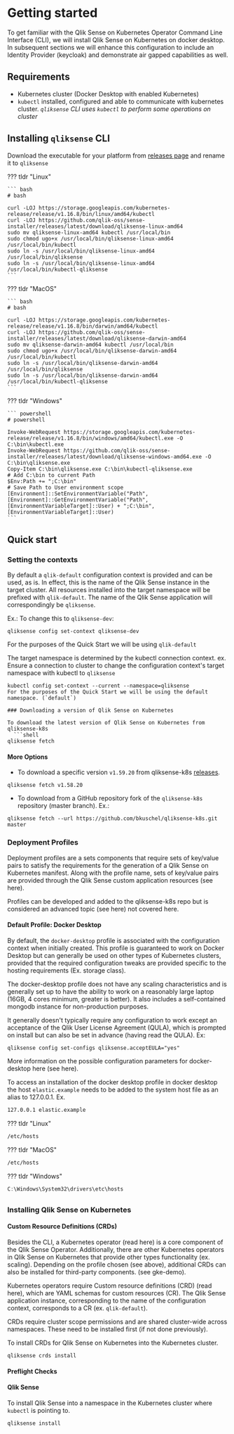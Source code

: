# Getting started

To get familiar with the Qlik Sense on Kubernetes Operator Command Line Interface (CLI), we will install Qlik Sense on Kubernetes on docker desktop. In subsequent sections we will enhance this configuration to include an Identity Provider (keycloak) and demonstrate air gapped capabilities as well.

## Requirements

- Kubernetes cluster (Docker Desktop with enabled Kubernetes)
- `kubectl` installed, configured and able to communicate with kubernetes cluster. _`qliksense` CLI uses `kubectl` to perform some operations on cluster_

## Installing `qliksense` CLI

Download the executable for your platform from [releases page](https://github.com/qlik-oss/sense-installer/releases) and rename it to `qliksense`

??? tldr "Linux"

    ``` bash
    # bash

    curl -LOJ https://storage.googleapis.com/kubernetes-release/release/v1.16.8/bin/linux/amd64/kubectl
    curl -LOJ https://github.com/qlik-oss/sense-installer/releases/latest/download/qliksense-linux-amd64
    sudo mv qliksense-linux-amd64 kubectl /usr/local/bin
    sudo chmod ugo+x /usr/local/bin/qliksense-linux-amd64 /usr/local/bin/kubectl
    sudo ln -s /usr/local/bin/qliksense-linux-amd64 /usr/local/bin/qliksense
    sudo ln -s /usr/local/bin/qliksense-linux-amd64 /usr/local/bin/kubectl-qliksense
    ```

??? tldr "MacOS"

    ``` bash
    # bash

    curl -LOJ https://storage.googleapis.com/kubernetes-release/release/v1.16.8/bin/darwin/amd64/kubectl
    curl -LOJ https://github.com/qlik-oss/sense-installer/releases/latest/download/qliksense-darwin-amd64
    sudo mv qliksense-darwin-amd64 kubectl /usr/local/bin
    sudo chmod ugo+x /usr/local/bin/qliksense-darwin-amd64 /usr/local/bin/kubectl
    sudo ln -s /usr/local/bin/qliksense-darwin-amd64 /usr/local/bin/qliksense
    sudo ln -s /usr/local/bin/qliksense-darwin-amd64 /usr/local/bin/kubectl-qliksense
    ```

??? tldr "Windows"

    ``` powershell
    # powershell

    Invoke-WebRequest https://storage.googleapis.com/kubernetes-release/release/v1.16.8/bin/windows/amd64/kubectl.exe -O C:\bin\kubectl.exe
    Invoke-WebRequest https://github.com/qlik-oss/sense-installer/releases/latest/download/qliksense-windows-amd64.exe -O C:\bin\qliksense.exe
    Copy-Item C:\bin\qliksense.exe C:\bin\kubectl-qliksense.exe
    # Add C:\bin to current Path
    $Env:Path += ";C:\bin"
    # Save Path to User environment scope
    [Environment]::SetEnvironmentVariable("Path",[Environment]::GetEnvironmentVariable("Path", [EnvironmentVariableTarget]::User) + ";C:\bin",[EnvironmentVariableTarget]::User)
    ```

## Quick start

### Setting the contexts

By default a `qlik-default` configuration context is provided and can be used, as is.  In effect, this is the name of the Qlik Sense instance in the target cluster. All resources installed into the target namespace will be prefixed with `qlik-default`.  The name of the Qlik Sense application will correspondingly be `qliksense`.

Ex.: To change this to `qliksense-dev`:

```shell
qliksense config set-context qliksense-dev
```
For the purposes of the Quick Start we will be using `qlik-default`

The target namespace is determined by the kubectl connection context. 
ex. Ensure a connection to cluster to change the configuration context's target namespace with kubectl to `qliksense`

```shell
kubectl config set-context --current --namespace=qliksense 
For the purposes of the Quick Start we will be using the default namespace. (`default`)

### Downloading a version of Qlik Sense on Kubernetes

To download the latest version of Qlik Sense on Kubernetes from qliksense-k8s
  ```shell
qliksense fetch
  ```
#### More Options
- To download a specific version `v1.59.20` from qliksense-k8s [releases](https://github.com/qlik-oss/qliksense-k8s/releases).
```shell
qliksense fetch v1.58.20
```
- To download from a GitHub repository fork of the `qliksense-k8s` repository (master branch). 
Ex.:
```shell
qliksense fetch --url https://github.com/bkuschel/qliksense-k8s.git master
```

### Deployment Profiles

Deployment profiles are a sets components that require sets of key/value pairs to satisfy the requirements for the generation of a Qlik Sense on Kubernetes manifest.  Along with the profile name, sets of key/value pairs are provided through the Qlik Sense custom application resources (see here). 

Profiles can be developed and added to the qliksense-k8s repo but is considered an advanced topic (see here) not covered here.

#### Default Profile: Docker Desktop

By default, the `docker-desktop` profile is associated with the configuration context when initially created. This profile is guaranteed to work on Docker Desktop but can generally be used on other types of Kubernetes clusters, provided that the required configuration tweaks are provided specific to the hosting requirements (Ex. storage class).


The docker-desktop profile does not have any scaling characteristics and is generally set up to have the ability to work on a reasonably large laptop (16GB, 4 cores minimum, greater is better).  It also includes a self-contained mongodb instance for non-production purposes.

It generally doesn't typically require any configuration to work except an acceptance of the Qlik User License Agreement (QULA), which is prompted on install but can also be set in advance (having read the QULA). Ex:

```shell
qliksense config set-configs qliksense.acceptEULA="yes"
```

More information on the possible configuration parameters for docker-desktop here (see here).

To access an installation of the docker desktop profile in docker desktop  the host `elastic.example` needs to be added to the system host file as an alias to 127.0.0.1. Ex.

```bash
127.0.0.1 elastic.example
```

??? tldr "Linux"

```bash
/etc/hosts
```

??? tldr "MacOS"

```bash
/etc/hosts
```

??? tldr "Windows"

```powershell
C:\Windows\System32\drivers\etc\hosts
```

## 

### Installing Qlik Sense on Kubernetes

#### Custom Resource Definitions (CRDs)

Besides the CLI, a Kubernetes operator (read here) is a core component of the Qlik Sense Operator. Additionally, there are other Kubernetes operators in Qlik Sense on Kubernetes that provide other types functionality (ex. scaling). Depending on the profile chosen (see above), additional CRDs can also be installed for third-party components. (see gke-demo).

Kubernetes operators require Custom resource definitions (CRD) (read here), which are YAML schemas for custom resources (CR). The Qlik Sense application instance, corresponding to the name of the configuration context, corresponds to a CR (ex. `qlik-default`).

CRDs require cluster scope permissions and are shared cluster-wide across namespaces. These need to be installed first (if not done previously). 

To install CRDs for Qlik Sense on Kubernetes into the Kubernetes cluster.

```shell
qliksense crds install
```

#### Preflight Checks

#### Qlik Sense

To install Qlik Sense into a namespace in the Kubernetes cluster where `kubectl` is pointing to.

```shell
qliksense install
```
